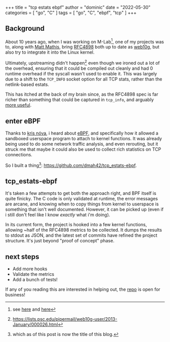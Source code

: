 +++
title = "tcp estats ebpf"
author = "dominic"
date = "2022-05-30"
categories = [
  "go",
  "C"
]
tags = [
  "go",
  "C",
  "ebpf",
  "tcp"
]
+++

## Background 

About 10 years ago, when I was working on M-Lab[^1], one of my projects was to,
along with [Matt Mathis](https://research.google/people/MattMathis/), bring
[RFC4898](https://www.ietf.org/rfc/rfc4898) both up to date as
[web10g](https://github.com/rapier1/web10g), but also try to integrate it into
the Linux kernel.

Ultimately, upstreaming didn't happen[^2] even though we ironed out a lot of the
overhead, ensuring that it could be compiled out cleanly and had 0 runtime
overhead if the syscall wasn't used to enable it.  This was largely due to a
shift to the `TCP_INFO` socket option for all TCP stats, rather than the
netlink-based estats.

This has itched at the back of my brain since, as the RFC4898 spec is far richer
than something that could be captured in `tcp_info`, and arguably [more
useful](https://www.measurementlab.net/tests/ndt/web100/).

## enter eBPF

Thanks to [kris nóva](https://www.twitch.tv/krisnova), i heard about
[eBPF](https://ebpf.io), and specifically how it allowed a sandboxed userspace
program to attach to kernel functions.  It was already being used to do some
network traffic analysis, and even rerouting, but it struck me that maybe it
could also be used to collect rich statistics on TCP connections.

So I built a thing[^3]: https://github.com/dmah42/tcp_estats-ebpf.

## tcp\_estats-ebpf

It's taken a few attempts to get both the approach right, and BPF itself is
quite finicky.  The C code is only validated at runtime, the error messages are
arcane, and knowing when to copy things from kernel to userspace is something
that isn't well documented.  However, it can be picked up (even if i still don't
feel like I know _exactly_ what i'm doing).

In its current form, the project is hooked into a few kernel functions, allowing
~half of the RFC4898 metrics to be collected.  It dumps the results to stdout as
JSON, and the latest set of commits have refined the project structure.  It's
just beyond "proof of concept" phase.

## next steps

* Add more hooks
* Validate the metrics
* Add a bunch of tests!

If any of you reading this are interested in helping out, the
[repo](https://github.com/dmah42/tcp_estats-ebpf) is open for
business!


[^1]: see [here](/blog/visualizing-m-lab-data-with-bigquery) and
[here](/blog/visualizing-m-lab-data-with-bigquery-part-two)
[^2]: https://lists.psc.edu/pipermail/web10g-user/2013-January/000026.html
[^3]: which as of this post is now the title of this blog.
